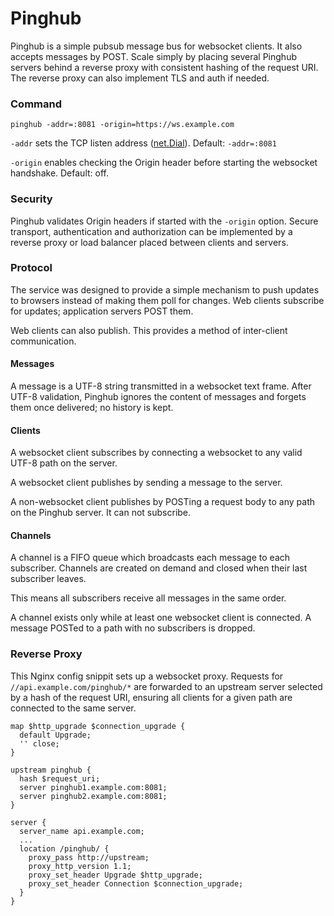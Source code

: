 # Pinghub
Pinghub is a simple pubsub message bus for websocket clients. It also accepts messages by POST. Scale simply by placing several Pinghub servers behind a reverse proxy with consistent hashing of the request URI. The reverse proxy can also implement TLS and auth if needed.

### Command
```
pinghub -addr=:8081 -origin=https://ws.example.com
```

`-addr` sets the TCP listen address ([net.Dial](https://golang.org/pkg/net/#Dial)). Default: `-addr=:8081`

`-origin` enables checking the Origin header before starting the websocket handshake. Default: off.

### Security
Pinghub validates Origin headers if started with the `-origin` option. Secure transport, authentication and authorization can be implemented by a reverse proxy or load balancer placed between clients and servers.

### Protocol
The service was designed to provide a simple mechanism to push updates to browsers instead of making them poll for changes. Web clients subscribe for updates; application servers POST them.

Web clients can also publish. This provides a method of inter-client communication.

#### Messages
A message is a UTF-8 string transmitted in a websocket text frame. After UTF-8 validation, Pinghub ignores the content of messages and forgets them once delivered; no history is kept.

#### Clients
A websocket client subscribes by connecting a websocket to any valid UTF-8 path on the server.

A websocket client publishes by sending a message to the server.

A non-websocket client publishes by POSTing a request body to any path on the Pinghub server. It can not subscribe.

#### Channels
A channel is a FIFO queue which broadcasts each message to each subscriber. Channels are created on demand and closed when their last subscriber leaves.

This means all subscribers receive all messages in the same order.

A channel exists only while at least one websocket client is connected. A message POSTed to a path with no subscribers is dropped.

### Reverse Proxy
This Nginx config snippit sets up a websocket proxy. Requests for `//api.example.com/pinghub/*` are forwarded to an upstream server selected by a hash of the request URI, ensuring all clients for a given path are connected to the same server.
```
map $http_upgrade $connection_upgrade {
  default Upgrade;
  '' close;
}

upstream pinghub {
  hash $request_uri;
  server pinghub1.example.com:8081;
  server pinghub2.example.com:8081;
}

server {
  server_name api.example.com;
  ...
  location /pinghub/ {
    proxy_pass http://upstream;
    proxy_http_version 1.1;
    proxy_set_header Upgrade $http_upgrade;
    proxy_set_header Connection $connection_upgrade;
  }
}
```
